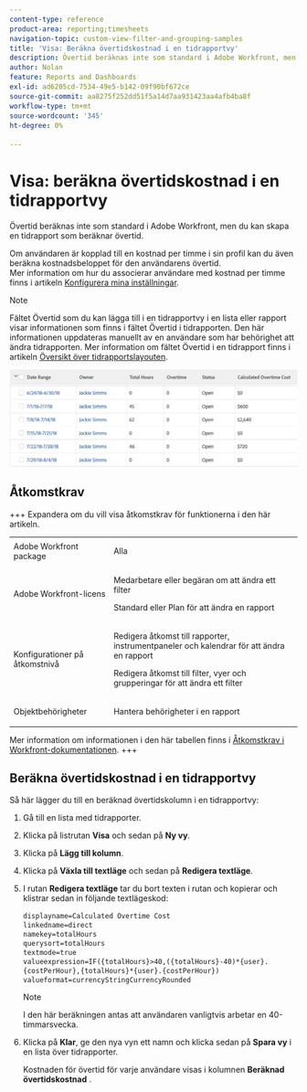 ```yaml
---
content-type: reference
product-area: reporting;timesheets
navigation-topic: custom-view-filter-and-grouping-samples
title: 'Visa: Beräkna övertidskostnad i en tidrapportvy'
description: Övertid beräknas inte som standard i Adobe Workfront, men du kan skapa en tidrapport som beräknar övertid.
author: Nolan
feature: Reports and Dashboards
exl-id: ad6205cd-7534-49e5-b142-09f90bf672ce
source-git-commit: aa8275f252dd51f5a14d7aa931423aa4afb4ba8f
workflow-type: tm+mt
source-wordcount: '345'
ht-degree: 0%

---
```


# Visa: beräkna övertidskostnad i en tidrapportvy

<!--Audited: 11/2024-->

Övertid beräknas inte som standard i Adobe Workfront, men du kan skapa en tidrapport som beräknar övertid.

Om användaren är kopplad till en kostnad per timme i sin profil kan du även beräkna kostnadsbeloppet för den användarens övertid.\
Mer information om hur du associerar användare med kostnad per timme finns i artikeln [Konfigurera mina inställningar](../../../workfront-basics/manage-your-account-and-profile/configuring-your-user-profile/configure-my-settings.md).

>[!NOTE]
>
>Fältet Övertid som du kan lägga till i en tidrapportvy i en lista eller rapport visar informationen som finns i fältet Övertid i tidrapporten. Den här informationen uppdateras manuellt av en användare som har behörighet att ändra tidrapporten. Mer information om fältet Övertid i en tidrapport finns i artikeln [Översikt över tidrapportslayouten](../../../timesheets/timesheets/timesheet-layout.md).

![calculate_overtime_cost_in_timesheet_report.png](assets/calculated-overtime-cost-in-timesheet-report-350x92.png)

## Åtkomstkrav

+++ Expandera om du vill visa åtkomstkrav för funktionerna i den här artikeln. 

<table style="table-layout:auto"> 
 <col> 
 <col> 
 <tbody> 
  <tr> 
   <td role="rowheader">Adobe Workfront package</td> 
   <td> <p>Alla</p> </td> 
  </tr> 
  <tr> 
   <td role="rowheader">Adobe Workfront-licens</td> 
   <td> 
   <p>Medarbetare eller begäran om att ändra ett filter </p>
   <p>Standard eller Plan för att ändra en rapport</p>
  </tr> 
  <tr> 
   <td role="rowheader">Konfigurationer på åtkomstnivå</td> 
   <td> <p>Redigera åtkomst till rapporter, instrumentpaneler och kalendrar för att ändra en rapport</p> <p>Redigera åtkomst till filter, vyer och grupperingar för att ändra ett filter</p> </td> 
  </tr> 
  <tr> 
   <td role="rowheader">Objektbehörigheter</td> 
   <td> <p>Hantera behörigheter i en rapport</p>  </td> 
  </tr> 
 </tbody> 
</table>

Mer information om informationen i den här tabellen finns i [Åtkomstkrav i Workfront-dokumentationen](/help/quicksilver/administration-and-setup/add-users/access-levels-and-object-permissions/access-level-requirements-in-documentation.md).
+++

## Beräkna övertidskostnad i en tidrapportvy

Så här lägger du till en beräknad övertidskolumn i en tidrapportvy:

1. Gå till en lista med tidrapporter.

1. Klicka på listrutan **Visa** och sedan på **Ny vy**.

1. Klicka på **Lägg till kolumn**.
1. Klicka på **Växla till textläge** och sedan på **Redigera textläge**.
1. I rutan **Redigera textläge** tar du bort texten i rutan och kopierar och klistrar sedan in följande textlägeskod:

   ```
   displayname=Calculated Overtime Cost
   linkedname=direct
   namekey=totalHours
   querysort=totalHours 
   textmode=true
   valueexpression=IF({totalHours}>40,({totalHours}-40)*{user}.{costPerHour},{totalHours}*{user}.{costPerHour})
   valueformat=currencyStringCurrencyRounded
   ```

   >[!NOTE]
   >
   >I den här beräkningen antas att användaren vanligtvis arbetar en 40-timmarsvecka.

1. Klicka på **Klar**, ge den nya vyn ett namn och klicka sedan på **Spara vy** i en lista över tidrapporter.

   Kostnaden för övertid för varje användare visas i kolumnen **Beräknad övertidskostnad** .


